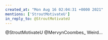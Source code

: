 ```yaml
---
created_at: "Mon Aug 16 02:04:31 +0000 2021"
mentions: ['StroutMotivateU']
in_reply_to: @StroutMotivateU
---
```


@StroutMotivateU @MervynCoombes_ Weird...